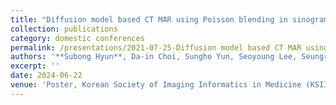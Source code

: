 ```yaml
---
title: "Diffusion model based CT MAR using Poisson blending in sinogram domain"
collection: publications
category: domestic conferences
permalink: /presentations/2021-07-25-Diffusion model based CT MAR using Poisson blending in sinogra
authors: '**Subong Hyun**, Da-in Choi, Sungho Yun, Seoyoung Lee, Seungryong Cho'
excerpt: ''
date: 2024-06-22
venue: 'Poster, Korean Society of Imaging Informatics in Medicine (KSIIM)'
---
```

